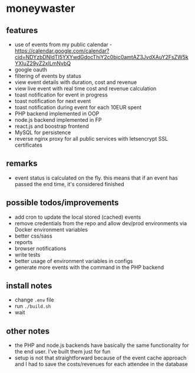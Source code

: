 # moneywaster

## features
- use of events from my public calendar - https://calendar.google.com/calendar?cid=NDYzbDNldTI5YXYwdGdocThiY2c0bjc0amtAZ3JvdXAuY2FsZW5kYXIuZ29vZ2xlLmNvbQ
- google oauth
- filtering of events by status
- view event details with duration, cost and revenue
- view live event with real time cost and revenue calculation
- toast notification for event in progress
- toast notification for next event
- toast notification during event for each 10EUR spent
- PHP backend implemented in OOP
- node.js backend implemented in FP
- react.js and boostrap frontend
- MySQL for persistence
- reverse nginx proxy for all public services with letsencrypt SSL certificates 

## remarks
- event status is calculated on the fly. this means that if an event has passed the end time, it's considered finished

## possible todos/improvements
- add cron to update the local stored (cached) events
- remove credentials from the repo and allow dev/prod environments via Docker environment variables
- better css/sass
- reports
- browser notifications
- write tests
- better usage of environment variables in configs
- generate more events with the command in the PHP backend

## install notes
- change `.env` file
- run `./build.sh`
- wait

## other notes
- the PHP and node.js backends have basically the same functionality for the end user. I've built them just for fun
- setup is not that straightforward because of the event cache approach and I had to save the costs/revenues for each attendee in the database
